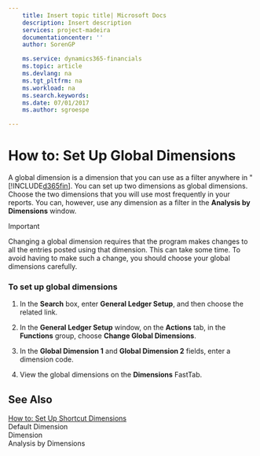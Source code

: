 ```yaml
---
    title: Insert topic title| Microsoft Docs
    description: Insert description
    services: project-madeira
    documentationcenter: ''
    author: SorenGP

    ms.service: dynamics365-financials
    ms.topic: article
    ms.devlang: na
    ms.tgt_pltfrm: na
    ms.workload: na
    ms.search.keywords:
    ms.date: 07/01/2017
    ms.author: sgroespe

---
```

# How to: Set Up Global Dimensions
A global dimension is a dimension that you can use as a filter anywhere in "[!INCLUDE[d365fin](../../includes/d365fin_md.md)]. You can set up two dimensions as global dimensions. Choose the two dimensions that you will use most frequently in your reports. You can, however, use any dimension as a filter in the **Analysis by Dimensions** window.  
  
> [!IMPORTANT]  
>  Changing a global dimension requires that the program makes changes to all the entries posted using that dimension. This can take some time. To avoid having to make such a change, you should choose your global dimensions carefully.  
  
### To set up global dimensions  
  
1.  In the **Search** box, enter **General Ledger Setup**, and then choose the related link.  
  
2.  In the **General Ledger Setup** window, on the **Actions** tab, in the **Functions** group, choose **Change Global Dimensions**.  
  
3.  In the **Global Dimension 1** and **Global Dimension 2** fields, enter a dimension code.  
  
4.  View the global dimensions on the **Dimensions** FastTab.  
  
## See Also  
 [How to: Set Up Shortcut Dimensions](../how-to-set-up-shortcut-dimensions.md)   
 Default Dimension   
 Dimension   
 Analysis by Dimensions